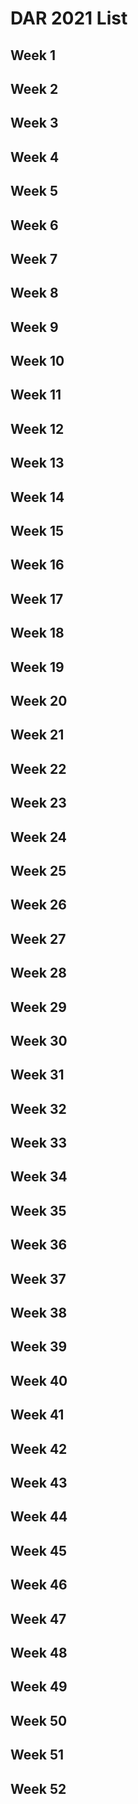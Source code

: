 # DAR 2021 List

## Week 1
## Week 2
## Week 3
## Week 4
## Week 5
## Week 6
## Week 7
## Week 8
## Week 9
## Week 10
## Week 11
## Week 12
## Week 13
## Week 14
## Week 15
## Week 16
## Week 17
## Week 18
## Week 19
## Week 20
## Week 21
## Week 22
## Week 23
## Week 24
## Week 25
## Week 26
## Week 27
## Week 28
## Week 29
## Week 30
## Week 31
## Week 32
## Week 33
## Week 34
## Week 35
## Week 36
## Week 37
## Week 38
## Week 39
## Week 40
## Week 41
## Week 42
## Week 43
## Week 44
## Week 45
## Week 46
## Week 47
## Week 48
## Week 49
## Week 50
## Week 51
## Week 52